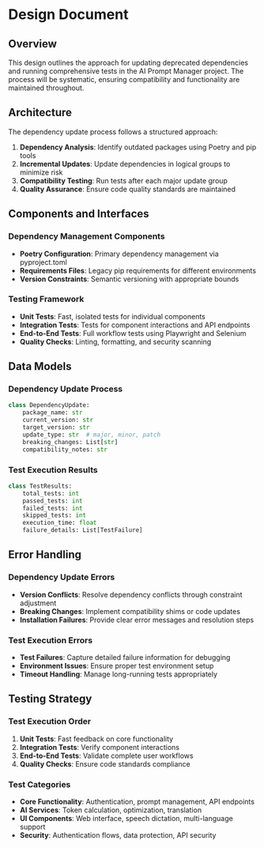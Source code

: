 # Design Document

## Overview

This design outlines the approach for updating deprecated dependencies and running comprehensive tests in the AI Prompt Manager project. The process will be systematic, ensuring compatibility and functionality are maintained throughout.

## Architecture

The dependency update process follows a structured approach:

1. **Dependency Analysis**: Identify outdated packages using Poetry and pip tools
2. **Incremental Updates**: Update dependencies in logical groups to minimize risk
3. **Compatibility Testing**: Run tests after each major update group
4. **Quality Assurance**: Ensure code quality standards are maintained

## Components and Interfaces

### Dependency Management Components
- **Poetry Configuration**: Primary dependency management via pyproject.toml
- **Requirements Files**: Legacy pip requirements for different environments
- **Version Constraints**: Semantic versioning with appropriate bounds

### Testing Framework
- **Unit Tests**: Fast, isolated tests for individual components
- **Integration Tests**: Tests for component interactions and API endpoints
- **End-to-End Tests**: Full workflow tests using Playwright and Selenium
- **Quality Checks**: Linting, formatting, and security scanning

## Data Models

### Dependency Update Process
```python
class DependencyUpdate:
    package_name: str
    current_version: str
    target_version: str
    update_type: str  # major, minor, patch
    breaking_changes: List[str]
    compatibility_notes: str
```

### Test Execution Results
```python
class TestResults:
    total_tests: int
    passed_tests: int
    failed_tests: int
    skipped_tests: int
    execution_time: float
    failure_details: List[TestFailure]
```

## Error Handling

### Dependency Update Errors
- **Version Conflicts**: Resolve dependency conflicts through constraint adjustment
- **Breaking Changes**: Implement compatibility shims or code updates
- **Installation Failures**: Provide clear error messages and resolution steps

### Test Execution Errors
- **Test Failures**: Capture detailed failure information for debugging
- **Environment Issues**: Ensure proper test environment setup
- **Timeout Handling**: Manage long-running tests appropriately

## Testing Strategy

### Test Execution Order
1. **Unit Tests**: Fast feedback on core functionality
2. **Integration Tests**: Verify component interactions
3. **End-to-End Tests**: Validate complete user workflows
4. **Quality Checks**: Ensure code standards compliance

### Test Categories
- **Core Functionality**: Authentication, prompt management, API endpoints
- **AI Services**: Token calculation, optimization, translation
- **UI Components**: Web interface, speech dictation, multi-language support
- **Security**: Authentication flows, data protection, API security